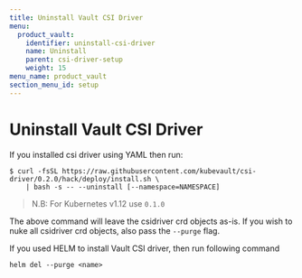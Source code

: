 ```yaml
---
title: Uninstall Vault CSI Driver
menu:
  product_vault:
    identifier: uninstall-csi-driver
    name: Uninstall
    parent: csi-driver-setup
    weight: 15
menu_name: product_vault
section_menu_id: setup
---
```


# Uninstall Vault CSI Driver

If you installed csi driver using YAML then run:

```console
$ curl -fsSL https://raw.githubusercontent.com/kubevault/csi-driver/0.2.0/hack/deploy/install.sh \
    | bash -s -- --uninstall [--namespace=NAMESPACE]

```

> N.B: For Kubernetes v1.12 use `0.1.0`

The above command will leave the csidriver crd objects as-is. If you wish to nuke all csidriver crd objects, also pass the `--purge` flag.

If you used HELM to install Vault CSI driver, then run following command

```console
helm del --purge <name>
```

